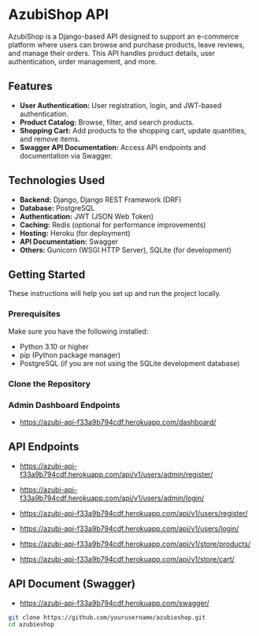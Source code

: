 # AzubiShop API

AzubiShop is a Django-based API designed to support an e-commerce platform where users can browse and purchase products, leave reviews, and manage their orders. This API handles product details, user authentication, order management, and more.

## Features

- **User Authentication:** User registration, login, and JWT-based authentication.
- **Product Catalog:** Browse, filter, and search products.
- **Shopping Cart:** Add products to the shopping cart, update quantities, and remove items.
- **Swagger API Documentation:** Access API endpoints and documentation via Swagger.

## Technologies Used

- **Backend:** Django, Django REST Framework (DRF)
- **Database:** PostgreSQL
- **Authentication:** JWT (JSON Web Token)
- **Caching:** Redis (optional for performance improvements)
- **Hosting:** Heroku (for deployment)
- **API Documentation:** Swagger
- **Others:** Gunicorn (WSGI HTTP Server), SQLite (for development)

## Getting Started

These instructions will help you set up and run the project locally.

### Prerequisites

Make sure you have the following installed:
- Python 3.10 or higher
- pip (Python package manager)
- PostgreSQL (if you are not using the SQLite development database)

### Clone the Repository

### Admin Dashboard Endpoints
- https://azubi-api-f33a9b794cdf.herokuapp.com/dashboard/

## API Endpoints
- https://azubi-api-f33a9b794cdf.herokuapp.com/api/v1/users/admin/register/
- https://azubi-api-f33a9b794cdf.herokuapp.com/api/v1/users/admin/login/
- https://azubi-api-f33a9b794cdf.herokuapp.com/api/v1/users/register/
- https://azubi-api-f33a9b794cdf.herokuapp.com/api/v1/users/login/

- https://azubi-api-f33a9b794cdf.herokuapp.com/api/v1/store/products/
- https://azubi-api-f33a9b794cdf.herokuapp.com/api/v1/store/cart/

## API Document (Swagger)
- https://azubi-api-f33a9b794cdf.herokuapp.com/swagger/

```bash
git clone https://github.com/yourusername/azubieshop.git
cd azubieshop
